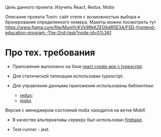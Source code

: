 Цель данного проекта: Изучить React, Redux, Mobx

Описание проекта Toxin: сайт отеля с возможностью выбора и бронирования определенного номера. Макеты можно посмотреть тут https://www.figma.com/file/MumYcKVk9RkKZEG6dR5E3A/FSD-frontend-education-program.-The-2nd-task?node-id=0%3A1

# Про тех. требования

- Приложение выполнено на базе [react create app c typescript](https://create-react-app.dev/docs/adding-typescript/). 

- Для статической типизации использован typescript.

- Для управления данными приложения использованы библиотеки:

  - [redux](https://redux.js.org/);
  - [mobx](https://mobx.js.org/).

Версия с менеджером состояний mobx находится на ветке MobX

- В качестве альтернативы серверу был использован [firebase](https://firebase.google.com/).

- Test-runner - jest.
